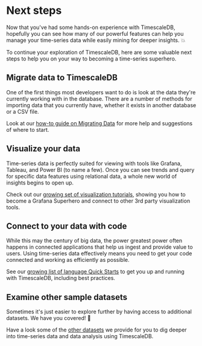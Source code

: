 # Next steps

Now that you've had some hands-on experience with TimescaleDB, hopefully you can
see how many of our powerful features can help you manage your time-series data
while easily mining for deeper insights. 💥

To continue your exploration of TimescaleDB, here are some valuable next steps
to help you on your way to becoming a time-series superhero.


## Migrate data to TimescaleDB

One of the first things most developers want to do is look at the data they're
currently working with in the database. There are a number of methods for
importing data that you currently have, whether it exists in another database
or a CSV file.

Look at our [how-to guide on Migrating Data][migrate-data] for more help and suggestions of
where to start.


## Visualize your data

Time-series data is perfectly suited for viewing with tools like Grafana,
Tableau, and Power BI (to name a few). Once you can see trends and query
for specific data features using relational data, a whole new world of insights
begins to open up.

Check out our [growing set of visualization tutorials][visualize-data], showing you how to become a Grafana
Superhero and connect to other 3rd party visualization tools.


## Connect to your data with code

While this may the century of big data, the power greatest power often happens
in connected applications that help us ingest and provide value to users. Using
time-series data effectively means you need to get your code connected and
working as efficiently as possible.

See our [growing list of language Quick Starts][connect-with-code] to get you up and running with
TimescaleDB, including best practices.

## Examine other sample datasets

Sometimes it's just easier to explore further by having access to additional
datasets. We have you covered! 🙌

Have a look some of the [other datasets][sample-data] we provide for you to dig deeper into
time-series data and data analysis using TimescaleDB.


[migrate-data]: /how-to-guides/migrate-data/
[visualize-data]: /tutorials/grafana/
[connect-with-code]: /tutorials/quick-starts/
[sample-data]: /tutorials/sample-datasets/
